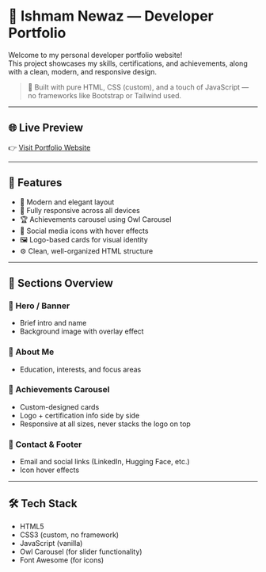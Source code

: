 # 💼 Ishmam Newaz — Developer Portfolio

Welcome to my personal developer portfolio website!  
This project showcases my skills, certifications, and achievements, along with a clean, modern, and responsive design.

> 🚀 Built with pure HTML, CSS (custom), and a touch of JavaScript — no frameworks like Bootstrap or Tailwind used.

---

## 🌐 Live Preview

👉 [Visit Portfolio Website](https://your-deployment-link.com)

---

## 🧩 Features

- 🎨 Modern and elegant layout
- 📱 Fully responsive across all devices
- 🏆 Achievements carousel using Owl Carousel
- 🔗 Social media icons with hover effects
- 🖼️ Logo-based cards for visual identity
- ⚙️ Clean, well-organized HTML structure

---

## 📸 Sections Overview

### 🔹 Hero / Banner
- Brief intro and name
- Background image with overlay effect

### 🔹 About Me
- Education, interests, and focus areas

### 🔹 Achievements Carousel
- Custom-designed cards
- Logo + certification info side by side
- Responsive at all sizes, never stacks the logo on top

### 🔹 Contact & Footer
- Email and social links (LinkedIn, Hugging Face, etc.)
- Icon hover effects

---

## 🛠️ Tech Stack

- HTML5
- CSS3 (custom, no framework)
- JavaScript (vanilla)
- Owl Carousel (for slider functionality)
- Font Awesome (for icons)

